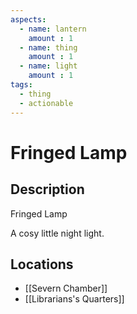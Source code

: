 ```yaml
---
aspects: 
  - name: lantern
    amount : 1
  - name: thing
    amount : 1
  - name: light
    amount : 1
tags:
  - thing
  - actionable
---
```


# Fringed Lamp

## Description
Fringed Lamp

A cosy little night light.
## Locations
- [[Severn Chamber]]
- [[Librarians's Quarters]]